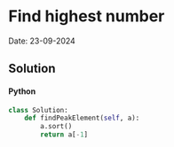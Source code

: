 
# Find highest number

Date: 23-09-2024

## Solution
#### Python
```python
class Solution:
	def findPeakElement(self, a):
	    a.sort()
		return a[-1]
```
        